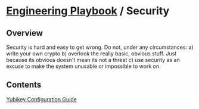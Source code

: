 # [Engineering Playbook](../README.md) / Security

## Overview

Security is hard and easy to get wrong. Do not, under any circumstances: a) write your own crypto b) overlook the really basic, obvious stuff. Just because its obvious doesn't mean its not a threat c) use security as an excuse to make the system unusable or impossible to work on.

## Contents

[Yubikey Configuration Guide](./yubikey-configuration.md)
